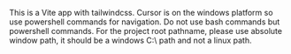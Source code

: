 This is a Vite app with tailwindcss. 
Cursor is on the windows platform so use powershell commands for navigation. 
Do not use bash commands but powershell commands.
For the project root pathname, please use absolute window path, it should be a windows C:\ path and not a linux path. 